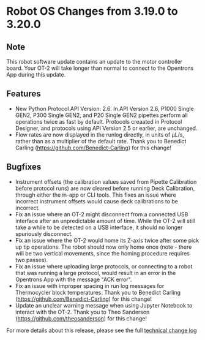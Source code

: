 # Robot OS Changes from 3.19.0 to 3.20.0

## Note

This robot software update contains an update to the motor controller board. Your OT-2 will take longer than normal to connect to the Opentrons App during this update.

## Features
- New Python Protocol API Version: 2.6. In API Version 2.6, P1000 Single GEN2, P300 Single GEN2, and P20 Single GEN2 pipettes perform all operations twice as fast by default. Protocols creaated in Protocol Designer, and protocols using API Version 2.5 or earlier, are unchanged.
- Flow rates are now displayed in the runlog directly, in units of µL/s, rather than as a multiplier of the default rate. Thank you to Benedict Carling (https://github.com/Benedict-Carling) for this change!
  
  
## Bugfixes
- Instrument offsets (the calibration values saved from Pipette Calibration before protocol runs) are now cleared before running Deck Calibration, through either the in-app or CLI tools. This fixes an issue where incorrect instrument offsets would cause deck calibrations to be incorrect.
- Fix an issue where an OT-2 might disconnect from a connected USB interface after an unpredictable amount of time. While the OT-2 will still take a while to be detected on a USB interface, it should no longer spuriously disconnect.
- Fix an issue where the OT-2 would home its Z-axis twice after some pick up tip operations. The robot should now only home once (note - there will be two vertical movements, since the homing procedure requires two passes).
- Fix an issue where uploading large protocols, or connecting to a robot that was running a large protocol, would result in an error in the Opentrons App with the message "ACK error".
- Fix an issue with improper spacing in run log messages for Thermocycler block temperatures. Thank you to Benedict Carling (https://github.com/Benedict-Carling) for this change!
- Update an unclear warning message when using Jupyter Notebook to interact with the OT-2. Thank you to Theo Sanderson (https://github.com/theosanderson) for this change!



For more details about this release, please see the full [technical change
log][changelog]

[changelog]: https://github.com/Opentrons/opentrons/blob/edge/CHANGELOG.md

